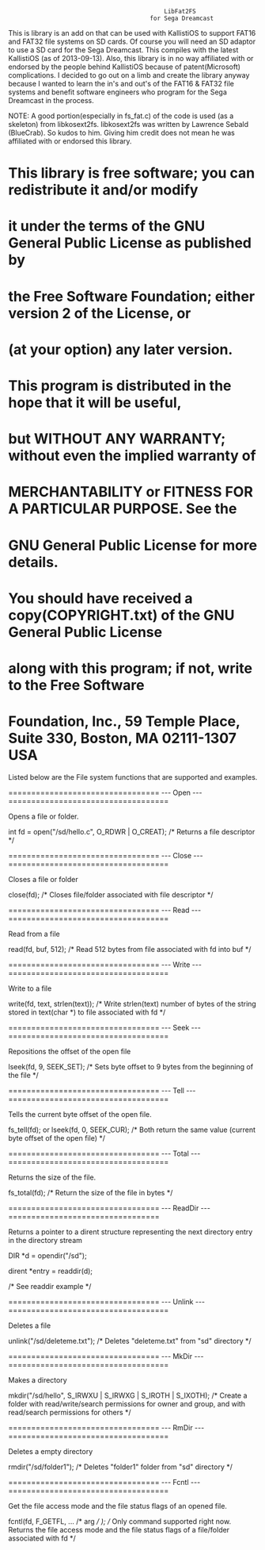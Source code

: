 												LibFat2FS
											for Sega Dreamcast
					   
This is library is an add on that can be used with KallistiOS to support FAT16 and FAT32 file systems on SD cards.
Of course you will need an SD adaptor to use a SD card for the Sega Dreamcast. This compiles with the latest KallistiOS
(as of 2013-09-13). Also, this library is in no way affiliated with or endorsed by the people behind KallistiOS because of 
patent(Microsoft) complications. I decided to go out on a limb and create the library anyway because I wanted to learn 
the in's and out's of the FAT16 & FAT32 file systems and benefit software engineers who program for the Sega Dreamcast in 
the process.

NOTE: A good portion(especially in fs_fat.c) of the code is used (as a skeleton) from libkosext2fs. libkosext2fs was written 
by Lawrence Sebald (BlueCrab). So kudos to him. Giving him credit does not mean he was affiliated with or endorsed this library.

#   This library is free software; you can redistribute it and/or modify
#   it under the terms of the GNU General Public License as published by
#   the Free Software Foundation; either version 2 of the License, or
#   (at your option) any later version.
#
#   This program is distributed in the hope that it will be useful,
#   but WITHOUT ANY WARRANTY; without even the implied warranty of
#   MERCHANTABILITY or FITNESS FOR A PARTICULAR PURPOSE.  See the
#   GNU General Public License for more details.
#
#   You should have received a copy(COPYRIGHT.txt) of the GNU General Public License
#   along with this program; if not, write to the Free Software
#   Foundation, Inc., 59 Temple Place, Suite 330, Boston, MA  02111-1307  USA

Listed below are the File system functions that are supported and examples.

================================= --- Open --- ===================================

Opens a file or folder.

int fd = open("/sd/hello.c", O_RDWR | O_CREAT); /* Returns a file descriptor */

================================= --- Close --- ===================================

Closes a file or folder

close(fd);   /* Closes file/folder associated with file descriptor */

================================= --- Read --- ===================================

Read from a file

read(fd, buf, 512);   /* Read 512 bytes from file associated with fd into buf */

================================= --- Write --- ===================================

Write to a file

write(fd, text, strlen(text));        /* Write strlen(text) number of bytes of the string stored 
										 in text(char *) to file associated with fd */

================================= --- Seek --- ===================================

Repositions the offset of the open file

lseek(fd, 9, SEEK_SET); /* Sets byte offset to 9 bytes from the beginning of the file */

================================= --- Tell --- ===================================

Tells the current byte offset of the open file.

fs_tell(fd); or lseek(fd, 0, SEEK_CUR); /* Both return the same value
                                          (current byte offset of the open file) */

================================= --- Total --- ===================================

Returns the size of the file.

fs_total(fd); /* Return the size of the file in bytes */	

================================= --- ReadDir --- =================================

Returns a pointer to a dirent structure representing the next directory entry in the directory stream

DIR *d = opendir("/sd");

dirent *entry = readdir(d);

/* See readdir example */

================================= --- Unlink --- ===================================

Deletes a file

unlink("/sd/deleteme.txt");  /* Deletes "deleteme.txt" from "sd" directory */

================================= --- MkDir --- ===================================

Makes a directory

mkdir("/sd/hello", S_IRWXU | S_IRWXG | S_IROTH | S_IXOTH); /* Create a folder with read/write/search permissions for owner and group, and with read/search permissions for others */

================================= --- RmDir --- ===================================

Deletes a empty directory

rmdir("/sd/folder1");  /* Deletes "folder1" folder from "sd" directory */

================================= --- Fcntl --- ===================================

Get the file access mode and the file status flags of an opened file.

fcntl(fd, F_GETFL, ... /* arg */ ); /* Only command supported right now. Returns the file access mode and the file status flags of a file/folder associated with fd */


